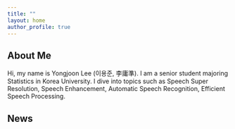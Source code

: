 ```yaml
---
title: ""
layout: home
author_profile: true
---
```


## About Me

Hi, my name is Yongjoon Lee (이용준, 李庸準). I am a senior student majoring Statistics in Korea University. I dive into topics such as Speech Super Resolution, Speech Enhancement, Automatic Speech Recognition, Efficient Speech Processing.


## News
